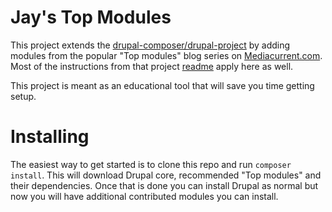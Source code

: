 # Jay's Top Modules
This project extends the [drupal-composer/drupal-project](https://github.com/drupal-composer/drupal-project) by adding modules from the popular "Top modules" blog series on [Mediacurrent.com](Mediacurrent.com). Most of the instructions from that project [readme](https://github.com/drupal-composer/drupal-project) apply here as well.

This project is meant as an educational tool that will save you time getting setup.

# Installing
The easiest way to get started is to clone this repo and run `composer install`. This will download Drupal core, recommended "Top modules" and their dependencies. Once that is done you can install Drupal as normal but now you will have additional contributed modules you can install. 
